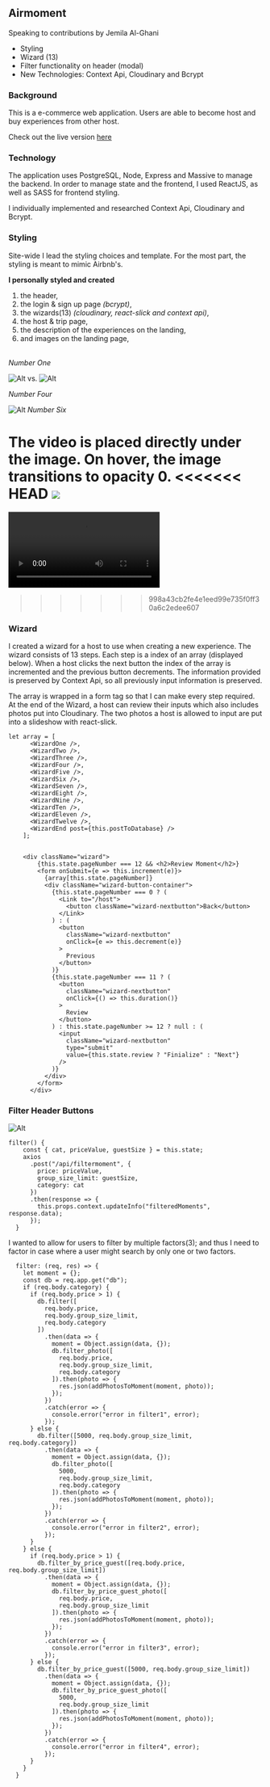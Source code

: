 

## Airmoment

Speaking to contributions by Jemila Al-Ghani <br>
* Styling <br>
* Wizard (13) <br>
* Filter functionality on header (modal)<br>
* New Technologies: Context Api, Cloudinary and Bcrypt <br>


### Background
This is a e-commerce web application. Users are able to become host and buy experiences from other host. 

Check out the live version [here](https://airmoment.live/)

### Technology

The application uses PostgreSQL, Node, Express and Massive to manage the backend. In order to manage state and the frontend, I used ReactJS, as well as SASS for frontend styling.

I individually implemented and researched Context Api, Cloudinary and Bcrypt. 

### Styling 

Site-wide I lead the styling choices and template. For the most part, the styling is meant to mimic Airbnb's. 

**I personally styled and created** <br>
1. the header, <br>
2. the login & sign up page _(bcrypt)_,  <br>
3. the wizards(13) _(cloudinary, react-slick and context api)_,  <br>
4. the host & trip page,  <br>
5. the description of the experiences on the landing,<br>
6. and images on the landing page, <br>  <br>



_Number One_ 

![Alt](./Airbnb.png "Airbnb")
vs.
![Alt](./Airmoment.png "Airmoment")

_Number Four_

![Alt](./hostPage.png "Airmoment")
_Number Six_ 

The video is placed directly under the image. On hover, the image transitions to opacity 0. 
<<<<<<< HEAD
![](./videogif.gif)
=======
![Alt](./videoLp.mov "Images/Video")
>>>>>>> 998a43cb2fe4e1eed99e735f0ff30a6c2edee607
### Wizard
I created a wizard for a host to use when creating a new experience. The wizard consists of 13 steps. Each step is a index of an array (displayed below). When a host clicks the next button the index of the array is incremented and the previous button decrements. The information provided is preserved by Context Api, so all previously input information is preserved. 

The array is wrapped in a form tag so that I can make every step required. At the end of the Wizard, a host can review their inputs which also includes photos put into Cloudinary. The two photos a host is allowed to input are put into a slideshow with react-slick. 

```
let array = [
      <WizardOne />,
      <WizardTwo />,
      <WizardThree />,
      <WizardFour />,
      <WizardFive />,
      <WizardSix />,
      <WizardSeven />,
      <WizardEight />,
      <WizardNine />,
      <WizardTen />,
      <WizardEleven />,
      <WizardTwelve />,
      <WizardEnd post={this.postToDatabase} />
    ];
   
   
    <div className="wizard">
        {this.state.pageNumber === 12 && <h2>Review Moment</h2>}
        <form onSubmit={e => this.increment(e)}>
          {array[this.state.pageNumber]}
          <div className="wizard-button-container">
            {this.state.pageNumber === 0 ? (
              <Link to="/host">
                <button className="wizard-nextbutton">Back</button>
              </Link>
            ) : (
              <button
                className="wizard-nextbutton"
                onClick={e => this.decrement(e)}
              >
                Previous
              </button>
            )}
            {this.state.pageNumber === 11 ? (
              <button
                className="wizard-nextbutton"
                onClick={() => this.duration()}
              >
                Review
              </button>
            ) : this.state.pageNumber >= 12 ? null : (
              <input
                className="wizard-nextbutton"
                type="submit"
                value={this.state.review ? "Finialize" : "Next"}
              />
            )}
          </div>
        </form>
      </div>
```
### Filter Header Buttons
![Alt](./modal.png "Airmoment")

```
filter() {
    const { cat, priceValue, guestSize } = this.state;
    axios
      .post("/api/filtermoment", {
        price: priceValue,
        group_size_limit: guestSize,
        category: cat
      })
      .then(response => {
        this.props.context.updateInfo("filteredMoments", response.data);
      });
  }
```
I wanted to allow for users to filter by multiple factors(3); and thus I need to factor in case where a user might search by only one or two factors. 

```
  filter: (req, res) => {
    let moment = {};
    const db = req.app.get("db");
    if (req.body.category) {
      if (req.body.price > 1) {
        db.filter([
          req.body.price,
          req.body.group_size_limit,
          req.body.category
        ])
          .then(data => {
            moment = Object.assign(data, {});
            db.filter_photo([
              req.body.price,
              req.body.group_size_limit,
              req.body.category
            ]).then(photo => {
              res.json(addPhotosToMoment(moment, photo));
            });
          })
          .catch(error => {
            console.error("error in filter1", error);
          });
      } else {
        db.filter([5000, req.body.group_size_limit, req.body.category])
          .then(data => {
            moment = Object.assign(data, {});
            db.filter_photo([
              5000,
              req.body.group_size_limit,
              req.body.category
            ]).then(photo => {
              res.json(addPhotosToMoment(moment, photo));
            });
          })
          .catch(error => {
            console.error("error in filter2", error);
          });
      }
    } else {
      if (req.body.price > 1) {
        db.filter_by_price_guest([req.body.price, req.body.group_size_limit])
          .then(data => {
            moment = Object.assign(data, {});
            db.filter_by_price_guest_photo([
              req.body.price,
              req.body.group_size_limit
            ]).then(photo => {
              res.json(addPhotosToMoment(moment, photo));
            });
          })
          .catch(error => {
            console.error("error in filter3", error);
          });
      } else {
        db.filter_by_price_guest([5000, req.body.group_size_limit])
          .then(data => {
            moment = Object.assign(data, {});
            db.filter_by_price_guest_photo([
              5000,
              req.body.group_size_limit
            ]).then(photo => {
              res.json(addPhotosToMoment(moment, photo));
            });
          })
          .catch(error => {
            console.error("error in filter4", error);
          });
      }
    }
  }
```
